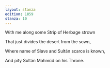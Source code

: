 ```yaml
---
layout: stanza
edition: 1859
stanza: 10
---
```


With me along some Strip of Herbage strown

That just divides the desert from the sown,

⁠Where name of Slave and Sultán scarce is known,

And pity Sultán Mahmúd on his Throne.